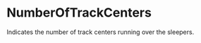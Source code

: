 NumberOfTrackCenters
====================

Indicates the number of track centers running over the sleepers.
